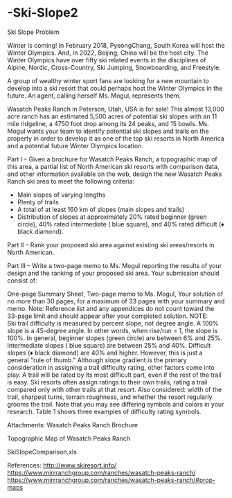 # -Ski-Slope2
 Ski Slope
Problem	 
 	
Winter is coming! In February 2018, PyeongChang, South Korea will host the Winter Olympics. And, in 2022, Beijing, China will be the host city. The Winter Olympics have over fifty ski related events in the disciplines of Alpine, Nordic, Cross-Country, Ski Jumping, Snowboarding, and Freestyle. 

A group of wealthy winter sport fans are looking for a new mountain to develop into a ski resort that could perhaps host the Winter Olympics in the future. An agent, calling herself Ms. Mogul, represents them.

Wasatch Peaks Ranch in Peterson, Utah, USA is for sale! This almost 13,000 acre ranch has an estimated 5,500 acres of potential ski slopes with an 11 mile ridgeline, a 4750 foot drop among its 24 peaks, and 15 bowls. Ms. Mogul wants your team to identify potential ski slopes and trails on the property in order to develop it as one of the top ski resorts in North America and a potential future Winter Olympics location.

Part I – Given a brochure for Wasatch Peaks Ranch, a topographic map of this area, a partial list of North American ski resorts with comparison data, and other information available on the web, design the new Wasatch Peaks Ranch ski area to meet the following criteria: 
- Main slopes of varying lengths 
- Plenty of trails 
- A total of at least 160 km of slopes (main slopes and trails)
- Distribution of slopes at approximately 20% rated beginner (green circle), 40% rated intermediate ( blue square), and 40% rated difficult (♦ black diamond). 

Part II – Rank your proposed ski area against existing ski areas/resorts in North American.

Part III – Write a two-page memo to Ms. Mogul reporting the results of your design and the ranking of your proposed ski area.
Your submission should consist of:

One-page Summary Sheet,
Two-page memo to Ms. Mogul,
Your solution of no more than 30 pages, for a maximum of 33 pages with your summary and memo.
Note: Reference list and any appendices do not count toward the 33-page limit and should appear after your completed solution.
NOTE:  
Ski trail difficulty is measured by percent slope, not degree angle. A 100% slope is a 45-degree angle. In other words, when rise/run = 1, the slope is 100%. In general, beginner slopes (green circle) are between 6% and 25%. Intermediate slopes ( blue square) are between 25% and 40%. Difficult slopes (♦ black diamond) are 40% and higher. However, this is just a general "rule of thumb." Although slope gradient is the primary consideration in assigning a trail difficulty rating, other factors come into play. A trail will be rated by its most difficult part, even if the rest of the trail is easy. Ski resorts often assign ratings to their own trails, rating a trail compared only with other trails at that resort. Also considered: width of the trail, sharpest turns, terrain roughness, and whether the resort regularly grooms the trail. Note that you may see differing symbols and colors in your research. Table 1 shows three examples of difficulty rating symbols.



Attachments: 
Wasatch Peaks Ranch Brochure

Topographic Map of Wasatch Peaks Ranch

SkiSlopeComparison.xls

References: 
http://www.skiresort.info/ 
https://www.mirrranchgroup.com/ranches/wasatch-peaks-ranch/ 
https://www.mirrranchgroup.com/ranches/wasatch-peaks-ranch/#prop-maps

 
